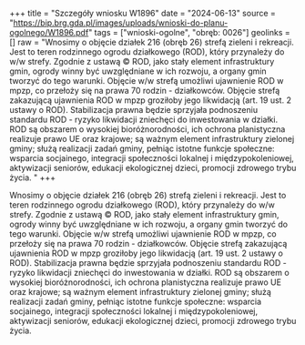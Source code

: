 +++
title = "Szczegóły wniosku W1896"
date = "2024-06-13"
source = "https://bip.brg.gda.pl/images/uploads/wnioski-do-planu-ogolnego/W1896.pdf"
tags = ["wnioski-ogolne", "obręb: 0026"]
geolinks = []
raw = "Wnosimy o objęcie działek 216 (obręb 26) strefą zieleni i rekreacji. Jest to teren rodzinnego ogrodu działkowego (ROD), który przynależy do w/w strefy. Zgodnie z ustawą © ROD, jako stały element infrastruktury gmin, ogrody winny być uwzględniane w ich rozwoju, a organy gmin tworzyć do tego warunki. Objęcie w/w strefą umożliwi ujawnienie ROD w mpzp, co przełoży się na prawa 70 rodzin - działkowców. Objęcie strefą zakazującą ujawnienia ROD w mpzp groziłoby jego likwidacją (art. 19 ust. 2 ustawy o ROD). Stabilizacja prawna będzie sprzyjała podnoszeniu standardu ROD - ryzyko likwidacji zniechęci do inwestowania w działki. ROD są obszarem o wysokiej bioróżnorodności, ich ochrona planistyczna realizuje prawo UE oraz krajowe; są ważnym element infrastruktury zielonej gminy; służą realizacji zadań gminy, pełniąc istotne funkcje społeczne: wsparcia socjainego, integracji społeczności lokalnej i międzypokoleniowej, aktywizacji seniorów, edukacji ekologicznej dzieci, promocji zdrowego trybu życia. "
+++

Wnosimy o objęcie działek 216 (obręb 26) strefą zieleni i rekreacji. Jest to teren rodzinnego ogrodu
działkowego (ROD), który przynależy do w/w strefy. Zgodnie z ustawą © ROD, jako stały element infrastruktury
gmin, ogrody winny być uwzględniane w ich rozwoju, a organy gmin tworzyć do tego warunki. Objęcie w/w strefą
umożliwi ujawnienie ROD w mpzp, co przełoży się na prawa 70 rodzin - działkowców. Objęcie strefą zakazującą
ujawnienia ROD w mpzp groziłoby jego likwidacją (art. 19 ust. 2 ustawy o ROD). Stabilizacja prawna będzie
sprzyjała podnoszeniu standardu ROD - ryzyko likwidacji zniechęci do inwestowania w działki. ROD są obszarem
o wysokiej bioróżnorodności, ich ochrona planistyczna realizuje prawo UE oraz krajowe; są ważnym element
infrastruktury zielonej gminy; służą realizacji zadań gminy, pełniąc istotne funkcje społeczne: wsparcia socjainego,
integracji społeczności lokalnej i międzypokoleniowej, aktywizacji seniorów, edukacji ekologicznej dzieci, promocji
zdrowego trybu życia.



